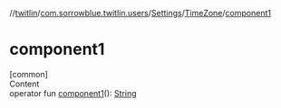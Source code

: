 //[twitlin](../../../index.md)/[com.sorrowblue.twitlin.users](../../index.md)/[Settings](../index.md)/[TimeZone](index.md)/[component1](component1.md)



# component1  
[common]  
Content  
operator fun [component1](component1.md)(): [String](https://kotlinlang.org/api/latest/jvm/stdlib/kotlin/-string/index.html)  




